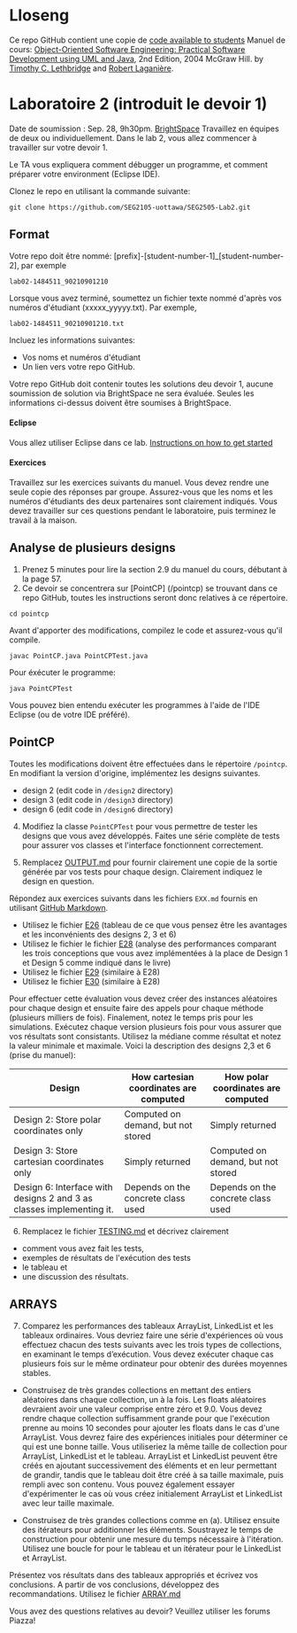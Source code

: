 # Lloseng

Ce repo GitHub contient une copie de [code available to students](https://github.com/TimLethbridge/Lloseng)
Manuel de cours: [Object-Oriented Software Engineering: Practical Software
Development using UML and Java](http://www.site.uottawa.ca/school/research/lloseng/), 2nd Edition, 2004 McGraw Hill.
by [Timothy C. Lethbridge](http://www.eecs.uottawa.ca/~tcl) and
[Robert Laganière](http://www.eecs.uottawa.ca/~laganier).

# Laboratoire 2 (introduit le devoir 1) 

Date de soumission : Sep. 28, 9h30pm. [BrightSpace](https://uottawa.brightspace.com/)
Travaillez en équipes de deux ou individuellement.
Dans le lab 2, vous allez commencer à travailler sur votre devoir 1. 

Le TA vous expliquera comment débugger un programme, et comment préparer votre environment (Eclipse IDE).

Clonez le repo en utilisant la commande suivante:

```
git clone https://github.com/SEG2105-uottawa/SEG2505-Lab2.git
```

## Format

Votre repo doit être nommé: \[prefix\]-\[student-number-1\]_\[student-number-2\], par exemple

```
lab02-1484511_90210901210
```

Lorsque vous avez terminé, soumettez un fichier texte nommé d'après vos numéros d'étudiant (xxxxx_yyyyy.txt).
Par exemple,

```
lab02-1484511_90210901210.txt
```

Incluez les informations suivantes:

* Vos noms et numéros d'étudiant
* Un lien vers votre repo GitHub. 

Votre repo GitHub doit contenir toutes les solutions deu devoir 1,
aucune soumission de solution via BrightSpace ne sera évaluée.
Seules les informations ci-dessus doivent être soumises à BrightSpace.


#### Eclipse
Vous allez utiliser Eclipse dans ce lab. [Instructions on how to get started](http://www.site.uottawa.ca/~mgarz042/SEG2105/assignments/Lab1_Getting_Started.html) 

#### Exercices

Travaillez sur les exercices suivants du manuel. Vous devez rendre
une seule copie des réponses par groupe. Assurez-vous que les noms et les numéros d'étudiants
des deux partenaires sont clairement indiqués. Vous devez travailler sur ces questions
pendant le laboratoire, puis terminez le travail à la maison.

## Analyse de plusieurs designs

1. Prenez 5 minutes pour lire la section 2.9 du manuel du cours, débutant à la page 57.
2. Ce devoir se concentrera sur [PointCP] (/pointcp) se trouvant dans ce repo GitHub,
toutes les instructions seront donc relatives à ce répertoire.

```
cd pointcp
```

Avant d'apporter des modifications, compilez le code et assurez-vous qu'il compile.

```
javac PointCP.java PointCPTest.java
```

Pour éxécuter le programme: 

```
java PointCPTest
```
Vous pouvez bien entendu exécuter les programmes à l'aide de l'IDE Eclipse (ou de votre IDE préféré).

## PointCP

Toutes les modifications doivent être effectuées dans le répertoire `/pointcp`.
En modifiant la version d'origine, implémentez les designs suivantes.

* design 2 (edit code in `/design2` directory)
* design 3 (edit code in `/design3` directory)
* design 6 (edit code in `/design6` directory)

4. Modifiez la classe `PointCPTest` pour vous permettre de tester les designs que vous avez
développés. Faites une série complète de tests pour assurer vos classes
et l'interface fonctionnent correctement.

5. Remplacez [OUTPUT.md](/pointcp/OUTPUT.md) pour fournir clairement une copie
de la sortie générée par vos tests pour chaque design. Clairement
indiquez le design en question. 

Répondez aux exercices suivants dans les fichiers `EXX.md` fournis
en utilisant [GitHub Markdown](https://guides.github.com/features/mastering-markdown/).

* Utilisez le fichier [E26](/pointcp/E26.md) (tableau de ce que vous pensez être les avantages et les inconvénients des designs 2, 3 et 6)
* Utilisez le fichier le fichier [E28](/pointcp/E28.md) (analyse des performances comparant les trois conceptions que vous avez implémentées à la place de Design 1 et Design 5 comme indiqué dans le livre)
* Utilisez le fichier [E29](/pointcp/E29.md) (similaire à E28)
* Utilisez le fichier [E30](/pointcp/E30.md) (similaire à E28)

Pour effectuer cette évaluation vous devez créer des instances
aléatoires pour chaque design et ensuite faire des appels pour chaque méthode (plusieurs
milliers de fois). Finalement, notez le temps pris pour les simulations. Exécutez chaque
version plusieurs fois pour vous assurer que vos résultats sont consistants. Utilisez la
médiane comme résultat et notez la valeur minimale et maximale. 
Voici la description des designs 2,3 et 6 (prise du manuel):

| Design | How cartesian coordinates are computed | How polar coordinates are computed |
| --- | --- | --- |
| Design 2: Store polar coordinates only | Computed on demand, but not stored| Simply returned |
| Design 3: Store cartesian coordinates only | Simply returned | Computed on demand, but not stored |
| Design 6: Interface with designs 2 and 3 as classes implementing it. | Depends on the concrete class used | Depends on the concrete class used |

6. Remplacez le fichier [TESTING.md](/pointcp/TESTING.md) et décrivez clairement

* comment vous avez fait les tests,
* exemples de résultats de l'exécution des tests
* le tableau et
* une discussion des résultats.



## ARRAYS


7. Comparez les performances des tableaux ArrayList, LinkedList et les tableaux ordinaires.
Vous devriez faire une série d'expériences où vous effectuez chacun des tests suivants
avec les trois types de collections, en examinant le temps d’exécution. Vous devez
exécuter chaque cas plusieurs fois sur le même ordinateur pour obtenir des durées
moyennes stables.

* Construisez de très grandes collections en mettant des entiers aléatoires dans
chaque collection, un à la fois. Les floats aléatoires devraient avoir une valeur
comprise entre zéro et 9.0. Vous devez rendre chaque collection suffisamment
grande pour que l'exécution prenne au moins 10 secondes pour ajouter les floats
dans le cas d'une ArrayList. Vous devrez faire des expériences initiales pour
déterminer ce qui est une bonne taille. Vous utiliseriez la même taille de collection
pour ArrayList, LinkedList et le tableau. ArrayList et LinkedList peuvent être créés en
ajoutant successivement des éléments et en leur permettant de grandir, tandis
que le tableau doit être créé à sa taille maximale, puis rempli avec son contenu.
Vous pouvez également essayer d'expérimenter le cas où vous créez initialement
ArrayList et LinkedList avec leur taille maximale.

* Construisez de très grandes collections comme en (a). Utilisez ensuite des
itérateurs pour additionner les éléments. Soustrayez le temps de construction
pour obtenir une mesure du temps nécessaire à l'itération. Utilisez une boucle for
pour le tableau et un itérateur pour le LinkedList et ArrayList.

Présentez vos résultats dans des tableaux appropriés et écrivez vos conclusions. A
partir de vos conclusions, développez des recommandations.
Utilisez le fichier [ARRAY.md](/pointcp/ARRAY.md) 

Vous avez des questions relatives au devoir?
 Veuillez utiliser les forums Piazza!
